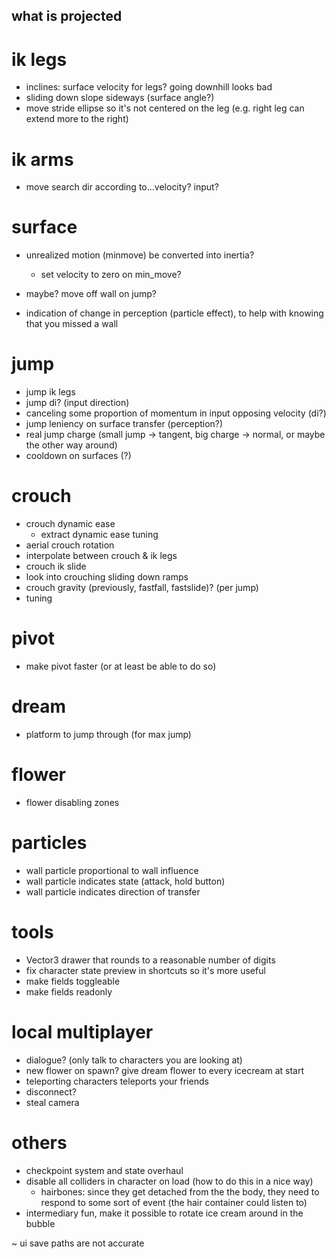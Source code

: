 what is projected
---

# ik legs
- inclines: surface velocity for legs? going downhill looks bad
- sliding down slope sideways (surface angle?)
- move stride ellipse so it's not centered on the leg (e.g. right leg can extend more to the right)

# ik arms
- move search dir according to...velocity? input?

# surface
- unrealized motion (minmove) be converted into inertia?
  - set velocity to zero on min_move?

- maybe? move off wall on jump?
- indication of change in perception (particle effect), to help with knowing that you missed a wall

# jump
- jump ik legs 
- jump di? (input direction)
- canceling some proportion of momentum in input opposing velocity (di?)
- jump leniency on surface transfer (perception?)
- real jump charge (small jump -> tangent, big charge -> normal, or maybe the other way around)
- cooldown on surfaces (?)

# crouch
- crouch dynamic ease
  - extract dynamic ease tuning
- aerial crouch rotation
- interpolate between crouch & ik legs
- crouch ik slide
- look into crouching sliding down ramps
- crouch gravity (previously, fastfall, fastslide)? (per jump)
- tuning

# pivot
- make pivot faster (or at least be able to do so)

# dream 
- platform to jump through (for max jump)

# flower
- flower disabling zones

# particles
- wall particle proportional to wall influence
- wall particle indicates state (attack, hold button)
- wall particle indicates direction of transfer

# tools
- Vector3 drawer that rounds to a reasonable number of digits
- fix character state preview in shortcuts so it's more useful
- make fields toggleable
- make fields readonly

# local multiplayer
- dialogue? (only talk to characters you are looking at)
- new flower on spawn? give dream flower to every icecream at start
- teleporting characters teleports your friends
- disconnect?
- steal camera

# others
- checkpoint system and state overhaul
- disable all colliders in character on load (how to do this in a nice way)
  - hairbones: since they get detached from the the body, they need to respond to some sort of event (the hair container could listen to)
- intermediary fun, make it possible to rotate ice cream around in the bubble

~ ui save paths are not accurate